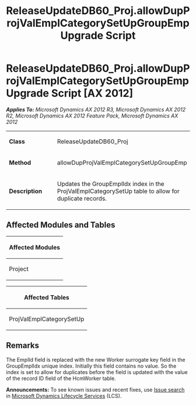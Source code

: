 ﻿---
title: ReleaseUpdateDB60_Proj.allowDupProjValEmplCategorySetUpGroupEmp Upgrade Script
TOCTitle: ReleaseUpdateDB60_Proj.allowDupProjValEmplCategorySetUpGroupEmp Upgrade Script
ms:assetid: 77e81405-504a-46ae-4b83-f46d6672d12d
ms:mtpsurl: https://msdn.microsoft.com/en-us/library/JJ719378(v=AX.60)
ms:contentKeyID: 49709169
ms.date: 05/18/2015
mtps_version: v=AX.60
---

# ReleaseUpdateDB60\_Proj.allowDupProjValEmplCategorySetUpGroupEmp Upgrade Script [AX 2012]


_**Applies To:** Microsoft Dynamics AX 2012 R3, Microsoft Dynamics AX 2012 R2, Microsoft Dynamics AX 2012 Feature Pack, Microsoft Dynamics AX 2012_

<table>
<colgroup>
<col style="width: 50%" />
<col style="width: 50%" />
</colgroup>
<tbody>
<tr class="odd">
<td><p><strong>Class</strong></p></td>
<td><p>ReleaseUpdateDB60_Proj</p></td>
</tr>
<tr class="even">
<td><p><strong>Method</strong></p></td>
<td><p>allowDupProjValEmplCategorySetUpGroupEmp</p></td>
</tr>
<tr class="odd">
<td><p><strong>Description</strong></p></td>
<td><p>Updates the GroupEmplIdx index in the ProjValEmplCategorySetUp table to allow for duplicate records.</p></td>
</tr>
</tbody>
</table>


## Affected Modules and Tables

<table>
<colgroup>
<col style="width: 100%" />
</colgroup>
<thead>
<tr class="header">
<th><p>Affected Modules</p></th>
</tr>
</thead>
<tbody>
<tr class="odd">
<td><p>Project</p></td>
</tr>
</tbody>
</table>


<table>
<colgroup>
<col style="width: 100%" />
</colgroup>
<thead>
<tr class="header">
<th><p>Affected Tables</p></th>
</tr>
</thead>
<tbody>
<tr class="odd">
<td><p>ProjValEmplCategorySetUp</p></td>
</tr>
</tbody>
</table>


## Remarks

The EmplId field is replaced with the new Worker surrogate key field in the GroupEmplIdx unique index. Initially this field contains no value. So the index is set to allow for duplicates before the field is updated with the value of the record ID field of the HcmWorker table.

  
**Announcements:** To see known issues and recent fixes, use [Issue search](http://go.microsoft.com/fwlink/?linkid=389258) in [Microsoft Dynamics Lifecycle Services](http://go.microsoft.com/fwlink/?linkid=306505) (LCS).

